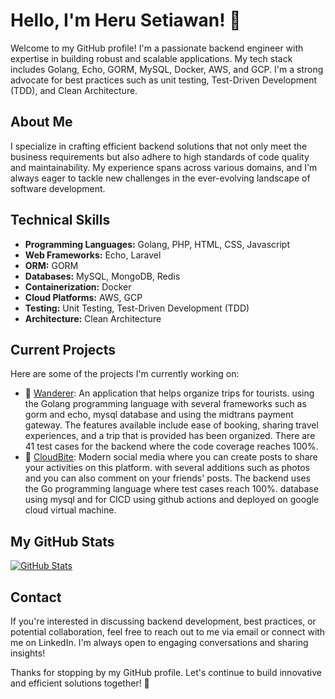 # Hello, I'm Heru Setiawan! 👋

Welcome to my GitHub profile! I'm a passionate backend engineer with expertise in building robust and scalable applications. My tech stack includes Golang, Echo, GORM, MySQL, Docker, AWS, and GCP. I'm a strong advocate for best practices such as unit testing, Test-Driven Development (TDD), and Clean Architecture.

## About Me

I specialize in crafting efficient backend solutions that not only meet the business requirements but also adhere to high standards of code quality and maintainability. My experience spans across various domains, and I'm always eager to tackle new challenges in the ever-evolving landscape of software development.

## Technical Skills

- **Programming Languages:** Golang, PHP, HTML, CSS, Javascript
- **Web Frameworks:** Echo, Laravel
- **ORM:** GORM
- **Databases:** MySQL, MongoDB, Redis
- **Containerization:** Docker
- **Cloud Platforms:** AWS, GCP
- **Testing:** Unit Testing, Test-Driven Development (TDD)
- **Architecture:** Clean Architecture

## Current Projects

Here are some of the projects I'm currently working on:

- 🧭 [Wanderer](https://github.com/Wanderer-Asia): An application that helps organize trips for tourists. using the Golang programming language with several frameworks such as gorm and echo, mysql database and using the midtrans payment gateway. The features available include ease of booking, sharing travel experiences, and a trip that is provided has been organized. There are 41 test cases for the backend where the code coverage reaches 100%.
- 📧 [CloudBite](https://github.com/CloudBite-Social): Modern social media where you can create posts to share your activities on this platform. with several additions such as photos and you can also comment on your friends' posts. The backend uses the Go programming language where test cases reach 100%. database using mysql and for CICD using github actions and deployed on google cloud virtual machine.

## My GitHub Stats

[![GitHub Stats](https://github-readme-stats.vercel.app/api?username=heru-setiawan&show_icons=true&count_private=true&hide=prs&theme=radical)](https://github.com/heru-setiawan)

## Contact

If you're interested in discussing backend development, best practices, or potential collaboration, feel free to reach out to me via email or connect with me on LinkedIn. I'm always open to engaging conversations and sharing insights!

Thanks for stopping by my GitHub profile. Let's continue to build innovative and efficient solutions together! 🚀
